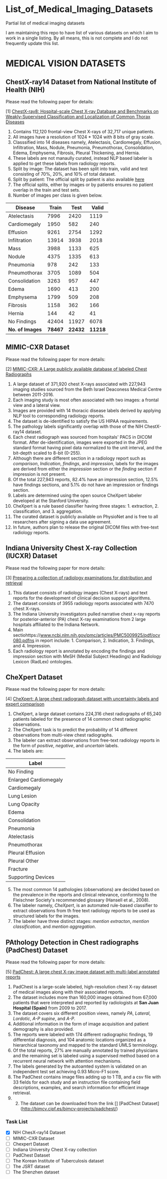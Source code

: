 # List_of_Medical_Imaging_Datasets
Partial list of medical imaging datasets

I am maintaining this repo to have list of various datasets on which I aim to work in a single listing. By all means, this is not complete and I do not frequently update this list.

# MEDICAL VISION DATASETS

## ChestX-ray14 Dataset from National Institute of Health (NIH)

Please read the following paper for details:

[1] [ChestX-ray8: Hospital-scale Chest X-ray Database and Benchmarks on Weakly-Supervised Classification and Localization of Common Thorax Diseases](https://arxiv.org/abs/1705.02315)

1. Contains 112,120 frontal-view Chest X-rays of 32,717 unique patients.
2. All images have a resolution of 1024 * 1024 with 8 bits of gray scale.
3. Classsified into 14 diseases namely, Atelectasis, Cardiomegaly, Effusion, Infiltration, Mass, Nodule, Pneumonia, Pneumothorax, Consolidation, Edema, Emphysema, Fibrosis, Pleural Thickening, and Hernia.
4. These labels are not manaully curated, instead NLP based labeler is applied to get these labels from radiology reports.
5. Split by image: The dataset has been split into train, valid and test consisting of 70%, 20%, and 10% of total dataset.
6. Split by patient: The official split by patient is also available [here](https://nihcc.app.box.com/v/ChestXray-NIHCC)
7. The official splits, either by images or by patients ensures no patient overlap in the train and test sets.
8. Number of images per class is given below.

|    Disease        | Train | Test  | Valid |
|-------------------|-------|------ |-------|
|Atelectasis        | 7996  | 2420  | 1119  |
|Cardiomegaly       | 1950  | 582   | 240   |
|Effusion           | 9261  | 2754  | 1292  |
|Infiltration       | 13914 | 3938  | 2018  |
|Mass               | 3988  | 1133  | 625   |
|Nodule             | 4375  | 1335  | 613   |
|Pneumonia          | 978   | 242   | 133   |
|Pneumothorax       | 3705  | 1089  | 504   |
|Consolidation      | 3263  | 957   | 447   |
|Edema              | 1690  | 413   | 200   |
|Emphysema          | 1799  | 509   | 208   |
|Fibrosis           | 1158  | 362   | 166   |
|Hernia             | 144   | 42    |  41   |
|No Findings        | 42404 | 11927 | 6078  |
|**No. of Images**  |**78467**| **22432** | **11218** |

## MIMIC-CXR Dataset

Please read the following paper for more details:

[2] [MIMIC-CXR: A Large publicly available database of labeled Chest Radiographs](https://arxiv.org/pdf/1901.07042.pdf)

1. A large dataset of 371,920 chest X-rays associated with 227,943 imaging studies sourced from the Beth Israel Deaconess Medical Centre between 2011-2016.
2. Each imaging study is most often associated with two images: a frontal view and a lateral view.
3. Images are provided with 14 thoracic disease labels derived by applying NLP tool to corresponding radiology reports.
4. The dataset is de-identified to satisfy the US HIPAA requirements.
5. The pathology labels significantly overlap with those of the NIH ChestX-ray14 dataset.
6. Each chest radiograph was sourced from hospitals' PACS in DICOM format. After de-identification, images were exported in the JPEG standard format having pixel data normalized to the unit interval, and the bit-depth scaled to 8-bit (0-255).
7. Although there are different section in a radiology report such as *comparison*, *Indication*, *findings*, and *impression*, labels for the images are derived from either the *impression* section or the *finding* section if impression is not present. 
8. Of the total 227,943 reports, 82.4% have an impression section, 12.5% have findings sections, and 5.1% do not have an impression or findings section.
9. Labels are determined using the open source CheXpert labeler developed at the Stanford University.
10. CheXpert is a rule based classifier having three stages: 1. extraction, 2. classification, and 3. aggregation. 
11. The curated dataset is publicly available on PhysioNet and is free to all researchers after signing a data use agreement. 
12. In future, authors plan to release the original DICOM files with free-text radiology reports.

## Indiana University Chest X-ray Collection (IUCXR) Dataset

Please read the following paper for more details:

[3] [Preparing a collection of radiology examinations for distribution and retrieval](https://www.ncbi.nlm.nih.gov/pmc/articles/PMC5009925/pdf/ocv080.pdf)

1. This dataset consists of radiology images (Chest X-rays) and text reports for the development of clinical decision support algorithms.
2. The dataset consists of 3955 radiology reports associated with 7470 chest X-rays.
3. The Indiana University investigators pulled narrative chest x-ray reports for posterior-anterior (PA) chest X-ray examinations from 2 large hospitals affiliated to the Indiana Network. 
4. Main sectiohttps://www.ncbi.nlm.nih.gov/pmc/articles/PMC5009925/pdf/ocv080.pdfns in report include: 1. Comparison, 2. Indication, 3. Findings, and 4. Impression. 
5. Each radiology report is annotated by encoding the findings and impression section with MeSH (Medial Subject Headings) and Radiology Lexicon (RadLex) ontologies. 

## CheXpert Dataset

Please read the following paper for more details:

[4] [CheXpert: A large chest radiograph dataset with uncertainty labels and expert comparison](https://arxiv.org/pdf/1901.07031.pdf)

1. CheXpert, a large dataset contains 224,316 chest radiographs of 65,240 patients labeled for the presence of 14 common chest radiographic observations.
2. The CheXpert task is to predict the probability of 14 different observations from multi-view chest radiographs. 
3. The labeler can extract observations from free-text radiology reports in the form of *positive*, *negative*, and *uncertain* labels.
4. The labels are: 

|     Label             |
|-----------------------|
| No Finding            |
| Enlarged Cardiomegaly |
| Cardiomegaly          |
| Lung Lesion           |
| Lung Opacity          |
| Edema                 |
| Consolidation         |
| Pneumonia             |
| Atelectasis           |
| Pneumothorax          |
| Pleural Effusion      |
| Pleural Other         |
| Fracture              |
| Supporting Devices    |

5. The most common 14 pathologies (observations) are decided based on the prevalence in the reports and clinical relevance, conforming to the Fleischner Society's recommended glossary (Hansell et al., 2008). 
6. The labeler namely, *CheXpert*, is an automated rule-based classifier to extract observations from th free text radiology reports to be used as structured labels for the images. 
8. The labeler have three distinct stages: *mention extracton*, *mention classification*, and *mention aggregation*.

## PAthology Detection in Chest radiographs (PadChest) Dataset

Please read the following paper for more details:

[5] [PadChest: A large chest X-ray image dataset with multi-label annotated reports](https://arxiv.org/abs/1901.07441)

1. PadChest is a large-scale labeled, high-resolution chest X-ray dataset of medical images along with their associated reports. 
2. The dataset includes more than 160,000 images obtained from 67,000 patients that were interpreted and reported by radiologists at **San Juan Hospital (Spain)** from 2009 to 2017.
3. The dataset covers six different position views, namely *PA*, *Lateral*, *Lordotic*, *A-P supine*, and *A-P*.
4. Additional information in the form of image acquisition and patient demography is also provided. 
5. The reports were labeled with 174 different radiographic findings, 19 differential diagnosis, and 104 anatomic locations organized as a hierarchical taxonomy and mapped to the standard UMLS terminology. 
6. Of the total reports, 27% are manually annotated by trained physicians and the remaining set is labeled using a supervised method based on a recurrent neural network with attention mechanisms. 
7. The labels generated by the autoamted system is validated on an independent test set achieving 0.93 Micro-F1 score. 
8. The PadChest contains image files adding up to 1 TB, and a csv file with 33 fields for each study and an instruction file containing field descriptions, examples, and search information for efficient image retrieval. 
9. 2. The dataset can be downloaded from the link [] [PadChest Dataset] (http://bimcv.cipf.es/bimcv-projects/padchest/)


### Task List
- [x] NIH ChesX-ray14 Dataset
- [ ] MIMIC-CXR Dataset
- [ ] Chexpert Dataset
- [ ] Indiana University Chest X-ray collection
- [ ] PadChest Dataset
- [ ] The Korean Institute of Tuberculosis dataset
- [ ] The JSRT dataset
- [ ] The Shenzhen dataset
